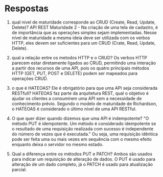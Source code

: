 # Respostas



1. qual nivel de maturidade corresponde ao CRUD (Create, Read, Update, Delete)?
API REST Maturidade 2 - Na criação de uma tela de cadastro, é de importância que as operações simples sejam implementadas. Nesse nível de maturidade a mesma ideia deve ser utilizada com os verbos HTTP, eles devem ser suficientes para um CRUD (Crate, Read, Update, Delete).

2. qual a relação entre os metodos HTTP e o CRUD?
 Os verbos HTTP parecem estar diretamente ligados ao CRUD, permitindo uma interação a partir dos recursos de uma API, pois os quatro principais métodos HTTP (GET, PUT, POST e DELETE) podem ser mapeados para operações CRUD.


3. o que é HATEOAS? Ele é obrigatório para que uma API seja considerada RESTfull?
HATEOAS faz parte da arquitetura REST, qual o objetivo é ajudar os clientes a consumirem uma API sem a necessidade de conhecimento prévio. Segundo o modelo de maturidade de Richardson, o HATEOAS é considerado o último nível de uma API RESTful.


4. O que quer dizer quando dizemos que uma API é indempotente?
"O método PUT é idempotente. Um método é considerado idempotente se o resultado de uma requisição realizada com sucesso é independente do número de vezes que é executada." Ou seja, uma requisição idêntica pode ser feita uma ou mais vezes em sequência com o mesmo efeito enquanto deixa o servidor no mesmo estado.


5. Qual a diferença entre os métodos PUT e PATCH?
Ambos são usados para indicar um requisição de alteração de dados. 
O PUT é usado para alteração de um dado completo, já o PATCH é usado para atualização parcial.
